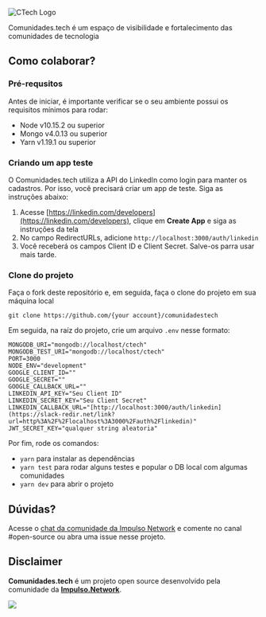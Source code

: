![CTech Logo](https://www.comunidades.tech/static/ctech-logo.svg)

Comunidades.tech é um espaço de visibilidade e fortalecimento das comunidades de tecnologia

## Como colaborar?

### Pré-requsitos

Antes de iniciar, é importante verificar se o seu ambiente possui os requisitos mínimos para rodar:
 - Node v10.15.2 ou superior
 - Mongo v4.0.13 ou superior
 - Yarn v1.19.1 ou superior
 
### Criando um app teste

O Comunidades.tech utiliza a API do LinkedIn como login para manter os cadastros. Por isso, você precisará criar um app de teste. Siga as instruções abaixo:
 1. Acesse [https://linkedin.com/developers](https://linkedin.com/developers), clique em **Create App** e siga as instruções da tela
 2. No campo RedirectURLs, adicione `http://localhost:3000/auth/linkedin`
 3. Você receberá os campos Client ID e Client Secret. Salve-os parra usar mais tarde.
 
### Clone do projeto

Faça o fork deste repositório e, em seguida, faça o clone do projeto em sua máquina local 

`git clone https://github.com/{your account}/comunidadestech`

Em seguida, na raíz do projeto, crie um arquivo `.env` nesse formato:

```
MONGODB_URI="mongodb://localhost/ctech"  
MONGODB_TEST_URI="mongodb://localhost/ctech"  
PORT=3000  
NODE_ENV="development"  
GOOGLE_CLIENT_ID=""  
GOOGLE_SECRET=""  
GOOGLE_CALLBACK_URL=""  
LINKEDIN_API_KEY="Seu Client ID"  
LINKEDIN_SECRET_KEY="Seu Client Secret"  
LINKEDIN_CALLBACK_URL="[http://localhost:3000/auth/linkedin](https://slack-redir.net/link?url=http%3A%2F%2Flocalhost%3A3000%2Fauth%2Flinkedin)"  
JWT_SECRET_KEY="qualquer string aleatoria"
```

Por fim, rode os comandos:

 - `yarn` para instalar as dependências
 - `yarn test` para rodar alguns testes e popular o DB local com algumas comunidades
 - `yarn dev` para abrir o projeto
 
## Dúvidas?
Acesse o [chat da comunidade da Impulso Network](https://impulso.network/entrar) e comente no canal #open-source ou abra uma issue nesse projeto.

## Disclaimer

**Comunidades.tech** é um projeto open source desenvolvido pela comunidade da  **[Impulso.Network](https://impulso.link/comunidades-tech)**.

![](https://camo.githubusercontent.com/0abec20d7187ac743910c67b5b8fadd09d64f069/68747470733a2f2f73332d73612d656173742d312e616d617a6f6e6177732e636f6d2f6173736574732e696d70756c736f2e6e6574776f726b2f696d616765732f696d70756c736f6e6574776f726b2d6c6f676f2e737667)
